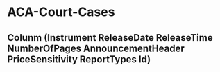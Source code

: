 # ACA-Court-Cases
## Colunm (Instrument	ReleaseDate	ReleaseTime	NumberOfPages	AnnouncementHeader	PriceSensitivity	ReportTypes	Id)
